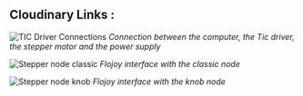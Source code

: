 ## Cloudinary Links :

![TIC Driver Connections](https://res.cloudinary.com/dhopxs1y3/image/upload/v1683653875/steppermotor_z7yaly.jpg)
_Connection between the computer, the Tic driver, the stepper motor and the power supply_

![Stepper node classic](https://res.cloudinary.com/dhopxs1y3/image/upload/v1683653875/steppernode_mssx65.png)
_Flojoy interface with the classic node_

![Stepper node knob](https://res.cloudinary.com/dhopxs1y3/image/upload/v1683653875/steppernodeknob_qhsk73.png)
_Flojoy interface with the knob node_
